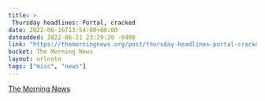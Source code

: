 ```yaml
---
title: > 
 Thursday headlines: Portal, cracked
date: 2022-06-16T13:54:00+00:00
dateadded: 2022-06-21 23:29:20 -0400
link: "https://themorningnews.org/post/thursday-headlines-portal-cracked"
bucket: The Morning News
layout: urlnote
tags: ["misc", "news"]
--- 
```


 
  
    
    
    


 <!-- end excerpt --> 
<div class='bucket'><a class='internal-link' href='/buckets/the-morning-news'>The Morning News</a></div> 
